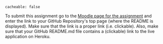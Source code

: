 ```
cacheable: false
```

To submit this assignment go to the [Moodle page for the assignment](https://moodle.pugetsound.edu/moodle/mod/assign/view.php?id=373342) and enter the link to your GitHub Repository's top page (where the README is displayed). Make sure that the link is a proper link (i.e. clickable). Also, make sure that your GitHub README.md file contains a (clickable) link to the live application on Heroku.
